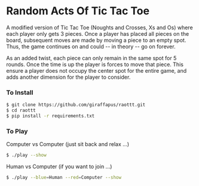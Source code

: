 # Random Acts Of Tic Tac Toe

A modified version of Tic Tac Toe (Noughts and Crosses, Xs and Os) where each
player only gets 3 pieces. Once a player has placed all pieces on the board,
subsequent moves are made by moving a piece to an empty spot. Thus, the game
continues on and could -- in theory -- go on forever.

As an added twist, each piece can only remain in the same spot for 5 rounds.
Once the time is up the player is forces to move that piece. This ensure a
player does not occupy the center spot for the entire game, and adds another
dimension for the player to consider.

### To Install
```bash
$ git clone https://github.com/giraffapus/raottt.git
$ cd raottt
$ pip install -r requirements.txt
```

### To Play

Computer vs Computer (just sit back and relax ...)
```bash
$ ./play --show
```

Human vs Computer (if you want to join ...)
```bash
$ ./play --blue=Human --red=Computer --show
```
